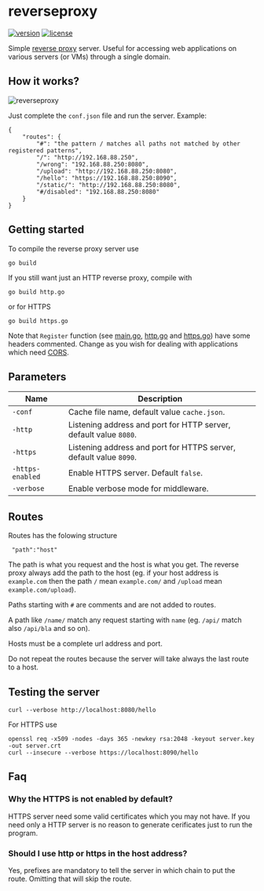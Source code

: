 reverseproxy
====
[![version](https://img.shields.io/badge/version-2.0.1-blue.svg)](https://github.com/geosoft1/reverseproxy/archive/master.zip)
[![license](https://img.shields.io/badge/license-gpl-blue.svg)](https://github.com/geosoft1/reverseproxy/blob/master/LICENSE)

Simple [reverse proxy](https://en.wikipedia.org/wiki/Reverse_proxy) server. Useful for accessing web applications on various servers (or VMs) through a single domain.

## How it works?

![reverseproxy](https://user-images.githubusercontent.com/6298396/36028867-5e549ea4-0da9-11e8-8ecf-62546e95ca5c.png)

Just complete the `conf.json` file and run the server. Example:

	{
	    "routes": {
	        "#": "the pattern / matches all paths not matched by other registered patterns",
	        "/": "http://192.168.88.250",
	        "/wrong": "192.168.88.250:8080",
	        "/upload": "http://192.168.88.250:8080",
	        "/hello": "https://192.168.88.250:8090",
	        "/static/": "http://192.168.88.250:8080",
	        "#/disabled": "192.168.88.250:8080"
	    }
	}

## Getting started

To compile the reverse proxy server use

	go build

If you still want just an HTTP reverse proxy, compile with

	go build http.go

or for HTTPS

	go build https.go

Note that `Register` function (see [main.go](https://github.com/geosoft1/reverseproxy/blob/d5dce6d78fb666405cead40cf0c14fb7278f620a/main.go#L48), [http.go](https://github.com/geosoft1/reverseproxy/blob/d5dce6d78fb666405cead40cf0c14fb7278f620a/http.go#L47) and [https.go](https://github.com/geosoft1/reverseproxy/blob/d5dce6d78fb666405cead40cf0c14fb7278f620a/https.go#L48)) have some headers commented. Change as you wish for dealing with applications which need [CORS](https://en.wikipedia.org/wiki/Cross-origin_resource_sharing).

## Parameters

Name|Description
---|---
`-conf`|Cache file name, default value `cache.json`.
`-http`|Listening address and port for HTTP server, default value `8080`.
`-https`|Listening address and port for HTTPS server, default value `8090`.
`-https-enabled`|Enable HTTPS server. Default `false`.
`-verbose`|Enable verbose mode for middleware.

## Routes

Routes has the folowing structure

     "path":"host"

The path is what you request and the host is what you get. The reverse proxy always add the path to the host (eg. if your host address is `example.com` then the path `/` mean `example.com/` and `/upload` mean `example.com/upload`). 

Paths starting with `#` are comments and are not added to routes.

A path like `/name/` match any request starting with `name` (eg. `/api/` match also `/api/bla` and so on).

Hosts must be a complete url address and port.

Do not repeat the routes because the server will take always the last route to a host.

## Testing the server

	curl --verbose http://localhost:8080/hello

For HTTPS use

	openssl req -x509 -nodes -days 365 -newkey rsa:2048 -keyout server.key -out server.crt
	curl --insecure --verbose https://localhost:8090/hello

## Faq

### Why the HTTPS is not enabled by default?

HTTPS server need some valid certificates which you may not have. If you need only a HTTP server is no reason to generate cerificates just to run the program.

### Should I use http or https in the host address?

Yes, prefixes are mandatory to tell the server in which chain to put the route. Omitting that will skip the route.
